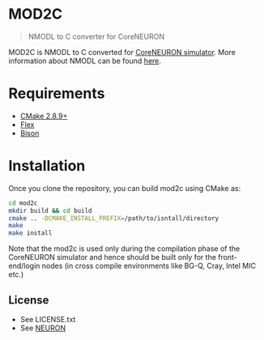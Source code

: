 # MOD2C
> NMODL to C converter for CoreNEURON

MOD2C is NMODL to C converted for [CoreNEURON simulator](https://github.com/BlueBrain/CoreNEURON).
More information about NMODL can be found [here](https://www.neuron.yale.edu/neuron/static/docs/refman/nocmodl.html).

# Requirements
* [CMake 2.8.9+](https://cmake.org/)
* [Flex](http://flex.sourceforge.net)
* [Bison](https://www.gnu.org/software/bison/)

# Installation

Once you clone the repository, you can build mod2c using CMake as:

```bash
cd mod2c
mkdir build && cd build
cmake .. -DCMAKE_INSTALL_PREFIX=/path/to/isntall/directory
make
make install
```

Note that the mod2c is used only during the compilation phase of the CoreNEURON simulator and hence should be built only for the front-end/login nodes (in cross compile environments like BG-Q, Cray, Intel MIC etc.)

## License
* See LICENSE.txt
* See [NEURON](https://www.neuron.yale.edu/neuron/)
